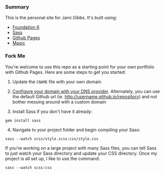 ### Summary

This is the personal site for Jami Gibbs. It's built using:

- [Foundation 6](http://foundation.zurb.com/)
- [Sass](http://sass-lang.com/)
- [Github Pages](https://pages.github.com/)
- [Magic](http://giphy.com/gifs/VHngktboAlxHW)

### Fork Me

You're welcome to use this repo as a starting point for your own portfolio with Github Pages. Here are some steps to get you started:

1. Update the `CNAME` file with your own domain

2. [Configure your domain with your DNS provider](https://help.github.com/articles/setting-up-a-custom-domain-with-github-pages/). Alternately, you can use the default Github url (ie. http://username.github.io/repository) and not bother messing around with a custom domain

3. Install Sass if you don't have it already:

  ```
  gem install sass
  ```

4. Navigate to your project folder and begin compiling your Sass:

  ```
  sass --watch scss/style.scss:css/style.css
  ```

If you’re working on a large project with many Sass files, you can tell Sass to just watch your Sass directory and update your CSS directory.
Once my project is all set up, I like to use the command:

  ```
  sass --watch scss:css
  ```
